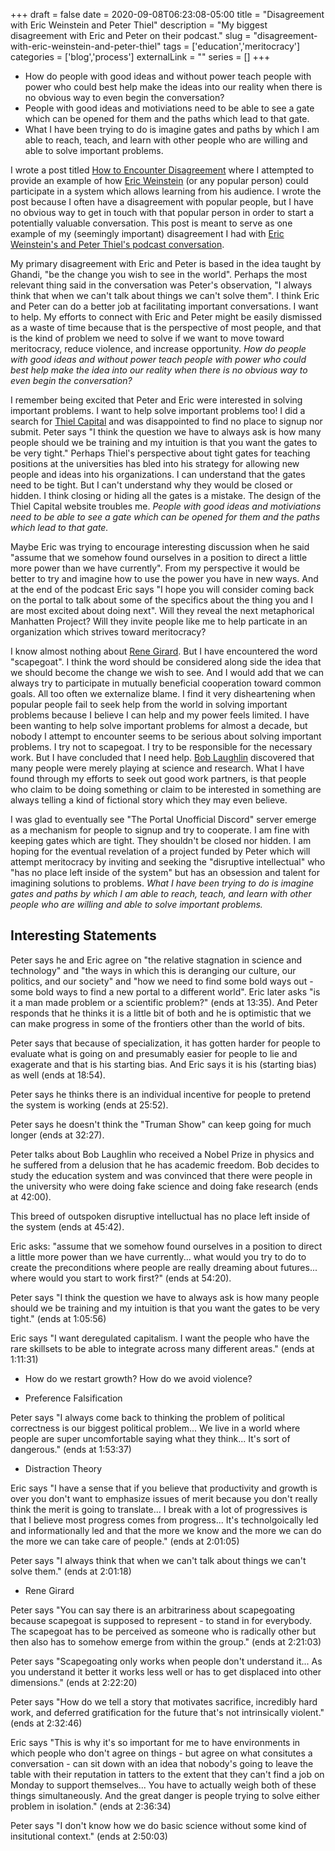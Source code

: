 +++ 
draft = false
date = 2020-09-08T06:23:08-05:00
title = "Disagreement with Eric Weinstein and Peter Thiel"
description = "My biggest disagreement with Eric and Peter on their podcast."
slug = "disagreement-with-eric-weinstein-and-peter-thiel" 
tags = ['education','meritocracy']
categories = ['blog','process']
externalLink = ""
series = []
+++

- How do people with good ideas and without power teach people with power who could best help make the ideas into our reality when there is no obvious way to even begin the conversation?
- People with good ideas and motiviations need to be able to see a gate which can be opened for them and the paths which lead to that gate.
- What I have been trying to do is imagine gates and paths by which I am able to reach, teach, and learn with other people who are willing and able to solve important problems.

I wrote a post titled [How to Encounter Disagreement](https://herolfg.com/posts/how-to-encounter-disagreement/) where I attempted to provide an example of how [Eric Weinstein](https://ericweinstein.org/) (or any popular person) could participate in a system which allows learning from his audience.  I wrote the post because I often have a disagreement with popular people, but I have no obvious way to get in touch with that popular person in order to start a potentially valuable conversation.  This post is meant to serve as one example of my (seemingly important) disagreement I had with [Eric Weinstein's and Peter Thiel's podcast conversation](https://www.youtube.com/watch?v=nM9f0W2KD5s).

My primary disagreement with Eric and Peter is based in the idea taught by Ghandi, "be the change you wish to see in the world".  Perhaps the most relevant thing said in the conversation was Peter's observation, "I always think that when we can't talk about things we can't solve them".  I think Eric and Peter can do a better job at facilitating important conversations.  I want to help.  My efforts to connect with Eric and Peter might be easily dismissed as a waste of time because that is the perspective of most people, and that is the kind of problem we need to solve if we want to move toward meritocracy, reduce violence, and increase opportunity.  *How do people with good ideas and without power teach people with power who could best help make the idea into our reality when there is no obvious way to even begin the conversation?*

I remember being excited that Peter and Eric were interested in solving important problems.  I want to help solve important problems too!  I did a search for [Thiel Capital](http://www.thielcapital.com/) and was disappointed to find no place to signup nor submit.  Peter says "I think the question we have to always ask is how many people should we be training and my intuition is that you want the gates to be very tight."  Perhaps Thiel's perspective about tight gates for teaching positions at the universities has bled into his strategy for allowing new people and ideas into his organizations.  I can understand that the gates need to be tight.  But I can't understand why they would be closed or hidden.  I think closing or hiding all the gates is a mistake.  The design of the Thiel Capital website troubles me.  *People with good ideas and motiviations need to be able to see a gate which can be opened for them and the paths which lead to that gate.*

Maybe Eric was trying to encourage interesting discussion when he said "assume that we somehow found ourselves in a position to direct a little more power than we have currently".  From my perspective it would be better to try and imagine how to use the power you have in new ways.  And at the end of the podcast Eric says "I hope you will consider coming back on the portal to talk about some of the specifics about the thing you and I are most excited about doing next".  Will they reveal the next metaphorical Manhatten Project?  Will they invite people like me to help particate in an organization which strives toward meritocracy?

I know almost nothing about [Rene Girard](https://en.wikipedia.org/wiki/Ren%C3%A9_Girard).  But I have encountered the word "scapegoat".  I think the word should be considered along side the idea that we should become the change we wish to see.  And I would add that we can always try to participate in mutually beneficial cooperation toward common goals.  All too often we externalize blame.  I find it very disheartening when popular people fail to seek help from the world in solving important problems because I believe I can help and my power feels limited.  I have been wanting to help solve important problems for almost a decade, but nobody I attempt to encounter seems to be serious about solving important problems.  I try not to scapegoat.  I try to be responsible for the necessary work.  But I have concluded that I need help.  [Bob Laughlin](https://en.wikipedia.org/wiki/Robert_B._Laughlin) discovered that many people were merely playing at science and research.  What I have found through my efforts to seek out good work partners, is that people who claim to be doing something or claim to be interested in something are always telling a kind of fictional story which they may even believe.

I was glad to eventually see "The Portal Unofficial Discord" server emerge as a mechanism for people to signup and try to cooperate.  I am fine with keeping gates which are tight.  They shouldn't be closed nor hidden.  I am hoping for the eventual revelation of a project funded by Peter which will attempt meritocracy by inviting and seeking the "disruptive intellectual" who "has no place left inside of the system" but has an obsession and talent for imagining solutions to problems.  *What I have been trying to do is imagine gates and paths by which I am able to reach, teach, and learn with other people who are willing and able to solve important problems.*

## Interesting Statements

Peter says he and Eric agree on "the relative stagnation in science and technology" and "the ways in which this is deranging our culture, our politics, and our society" and "how we need to find some bold ways out - some bold ways to find a new portal to a different world".  Eric later asks "is it a man made problem or a scientific problem?" (ends at 13:35).  And Peter responds that he thinks it is a little bit of both and he is optimistic that we can make progress in some of the frontiers other than the world of bits.

Peter says that because of specialization, it has gotten harder for people to evaluate what is going on and presumably easier for people to lie and exagerate and that is his starting bias.  And Eric says it is his (starting bias) as well (ends at 18:54).

Peter says he thinks there is an individual incentive for people to pretend the system is working (ends at 25:52).

Peter says he doesn't think the "Truman Show" can keep going for much longer (ends at 32:27).

Peter talks about Bob Laughlin who received a Nobel Prize in physics and he suffered from a delusion that he has academic freedom.  Bob decides to study the education system and was convinced that there were people in the university who were doing fake science and doing fake research (ends at 42:00).

This breed of outspoken disruptive intelluctual has no place left inside of the system (ends at 45:42).

Eric asks: "assume that we somehow found ourselves in a position to direct a little more power than we have currently... what would you try to do to create the preconditions where people are really dreaming about futures... where would you start to work first?" (ends at 54:20).

Peter says "I think the question we have to always ask is how many people should we be training and my intuition is that you want the gates to be very tight." (ends at 1:05:56)

Eric says "I want deregulated capitalism.  I want the people who have the rare skillsets to be able to integrate across many different areas." (ends at 1:11:31)

- How do we restart growth?  How do we avoid violence?

- Preference Falsification

Peter says "I always come back to thinking the problem of political correctness is our biggest political problem... We live in a world where people are super uncomfortable saying what they think... It's sort of dangerous." (ends at 1:53:37)

- Distraction Theory

Eric says "I have a sense that if you believe that productivity and growth is over you don't want to emphasize issues of merit because you don't really think the merit is going to translate... I break with a lot of progressives is that I believe most progress comes from progress... It's technolgoically led and informationally led and that the more we know and the more we can do the more we can take care of people." (ends at 2:01:05)

Peter says "I always think that when we can't talk about things we can't solve them." (ends at 2:01:18)

- Rene Girard

Peter says "You can say there is an arbitrariness about scapegoating because scapegoat is supposed to represent - to stand in for everybody.  The scapegoat has to be perceived as someone who is radically other but then also has to somehow emerge from within the group." (ends at 2:21:03)

Peter says "Scapegoating only works when people don't understand it... As you understand it better it works less well or has to get displaced into other dimensions." (ends at 2:22:20)

Peter says "How do we tell a story that motivates sacrifice, incredibly hard work, and deferred gratification for the future that's not intrinsically violent." (ends at 2:32:46)

Eric says "This is why it's so important for me to have environments in which people who don't agree on things - but agree on what consitutes a conversation - can sit down with an idea that nobody's going to leave the table with their reputation in tatters to the extent that they can't find a job on Monday to support themselves...  You have to actually weigh both of these things simultaneously.  And the great danger is people trying to solve either problem in isolation." (ends at 2:36:34)

Peter says "I don't know how we do basic science without some kind of insitutional context." (ends at 2:50:03)
